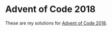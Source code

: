 # Advent of Code 2018

These are my solutions for [Advent of Code 2018](https://adventofcode.com/2018).
